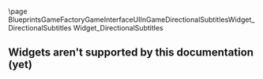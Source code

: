 \page BlueprintsGameFactoryGameInterfaceUIInGameDirectionalSubtitlesWidget_DirectionalSubtitles Widget_DirectionalSubtitles
## Widgets aren't supported by this documentation (yet)
